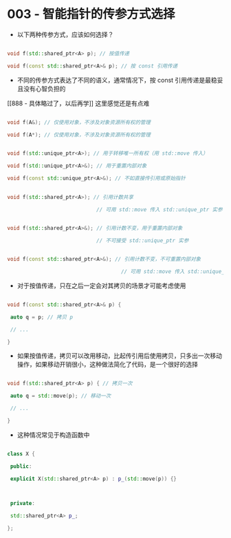 # 003 - 智能指针的传参方式选择

* 以下两种传参方式，应该如何选择？

```cpp

void f(std::shared_ptr<A> p); // 按值传递

void f(const std::shared_ptr<A>& p); // 按 const 引用传递

```

* 不同的传参方式表达了不同的语义，通常情况下，按 const 引用传递是最稳妥且没有心智负担的

[[888 - 具体略过了，以后再学]] 这里感觉还是有点难
```cpp

void f(A&); // 仅使用对象，不涉及对象资源所有权的管理

void f(A*); // 仅使用对象，不涉及对象资源所有权的管理

  
void f(std::unique_ptr<A>); // 用于转移唯一所有权（用 std::move 传入）

void f(std::unique_ptr<A>&); // 用于重置内部对象

void f(const std::unique_ptr<A>&); // 不如直接传引用或原始指针

  
void f(std::shared_ptr<A>); // 引用计数共享

							 // 可用 std::move 传入 std::unique_ptr 实参


void f(std::shared_ptr<A>&); // 引用计数不变，用于重置内部对象
	
							 // 不可接受 std::unique_ptr 实参


void f(const std::shared_ptr<A>&); // 引用计数不变，不可重置内部对象

									 // 可用 std::move 传入 std::unique_ptr 实参

```

  

* 对于按值传递，只在之后一定会对其拷贝的场景才可能考虑使用

```cpp

void f(const std::shared_ptr<A>& p) {

 auto q = p; // 拷贝 p

 // ...

}

```

* 如果按值传递，拷贝可以改用移动，比起传引用后使用拷贝，只多出一次移动操作，如果移动开销很小，这种做法简化了代码，是一个很好的选择

  

```cpp

void f(std::shared_ptr<A> p) { // 拷贝一次

 auto q = std::move(p); // 移动一次

 // ...

}

```

  

* 这种情况常见于构造函数中

  

```cpp

class X {

 public:

 explicit X(std::shared_ptr<A> p) : p_(std::move(p)) {}

  

 private:

 std::shared_ptr<A> p_;

};

```